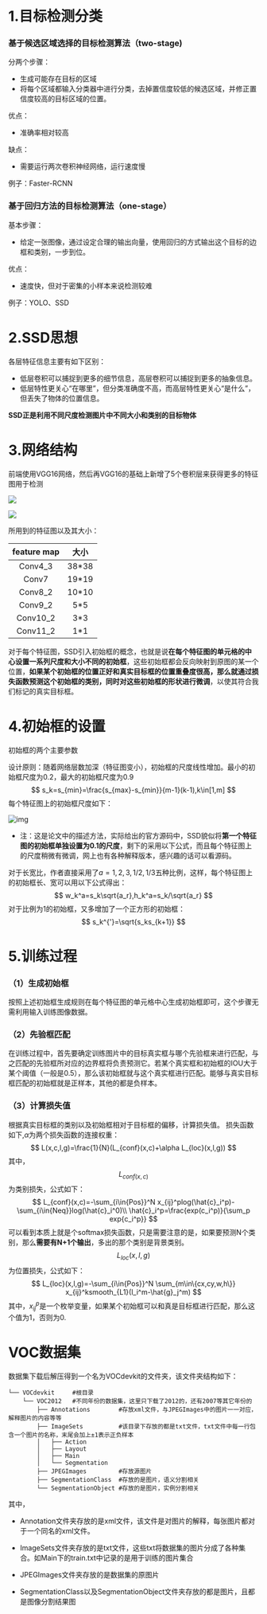 # 1.目标检测分类

### 基于候选区域选择的目标检测算法（two-stage)

分两个步骤：

* 生成可能存在目标的区域
* 将每个区域都输入分类器中进行分类，去掉置信度较低的候选区域，并修正置信度较高的目标区域的位置。

优点：

* 准确率相对较高

缺点：

* 需要运行两次卷积神经网络，运行速度慢

例子：Faster-RCNN

### 基于回归方法的目标检测算法（one-stage）

基本步骤：

* 给定一张图像，通过设定合理的输出向量，使用回归的方式输出这个目标的边框和类别，一步到位。

优点：

* 速度快，但对于密集的小样本来说检测较难

例子：YOLO、SSD

# 2.SSD思想

各层特征信息主要有如下区别：

* 低层卷积可以捕捉到更多的细节信息，高层卷积可以捕捉到更多的抽象信息。
* 低层特性更关心“在哪里”，但分类准确度不高，而高层特性更关心“是什么”，但丢失了物体的位置信息。

**SSD正是利用不同尺度检测图片中不同大小和类别的目标物体**

# 3.网络结构

前端使用VGG16网络，然后再VGG16的基础上新增了5个卷积层来获得更多的特征图用于检测

![](images/image-20210322220333938.png)

![](images/image-20210322220356636.png)

所用到的特征图以及其大小：

| feature map | 大小  |
| :---------: | :---: |
|   Conv4_3   | 38*38 |
|    Conv7    | 19*19 |
|   Conv8_2   | 10*10 |
|   Conv9_2   |  5*5  |
|  Conv10_2   |  3*3  |
|  Conv11_2   |  1*1  |

对于每个特征图，SSD引入初始框的概念，也就是说**在每个特征图的单元格的中心设置一系列尺度和大小不同的初始框**，这些初始框都会反向映射到原图的某一个位置，**如果某个初始框的位置正好和真实目标框的位置重叠度很高，那么就通过损失函数预测这个初始框的类别，同时对这些初始框的形状进行微调**，以使其符合我们标记的真实目标框。

# 4.初始框的设置

初始框的两个主要参数

设计原则：随着网络层数加深（特征图变小），初始框的尺度线性增加。最小的初始框尺度为0.2，最大的初始框尺度为0.9
$$
s_k=s_{min}=\frac{s_{max}-s_{min}}{m-1}(k-1),k\in[1,m]
$$
每个特征图上的初始框尺度如下：

![img](images/watermark,type_ZmFuZ3poZW5naGVpdGk,shadow_10,text_aHR0cHM6Ly9ibG9nLmNzZG4ubmV0L3UwMTMwNDQzMTA=,size_16,color_FFFFFF,t_70)

* 注：这是论文中的描述方法，实际给出的官方源码中，SSD貌似将**第一个特征图的初始框单独设置为0.1的尺度**，剩下的采用以下公式，而且每个特征图上的尺度稍微有微调，网上也有各种解释版本，感兴趣的话可以看源码。

对于长宽比，作者直接采用了$a=1,2,3,1/2,1/3$五种比例，这样，每个特征图上的初始框长、宽可以用以下公式得出：
$$
w_k^a=s_k\sqrt{a_r},h_k^a=s_k/\sqrt{a_r}
$$
对于比例为1的初始框，又多增加了一个正方形的初始框：
$$
s_k^{'}=\sqrt{s_ks_{k+1}}
$$

# 5.训练过程

### （1）生成初始框

按照上述初始框生成规则在每个特征图的单元格中心生成初始框即可，这个步骤无需利用输入训练图像数据。

### （2）先验框匹配

在训练过程中，首先要确定训练图片中的目标真实框与哪个先验框来进行匹配，与之匹配的先验框所对应的边界框将负责预测它。若某个真实框和初始框的IOU大于某个阈值（一般是0.5），那么该初始框就与这个真实框进行匹配。能够与真实目标框匹配的初始框就是正样本，其他的都是负样本。

### （3）计算损失值

根据真实目标框的类别以及初始框相对于目标框的偏移，计算损失值。
损失函数如下,$\alpha$为两个损失函数的连接权重：
$$
L(x,c,l,g)=\frac{1}{N}(L_{conf}(x,c)+\alpha L_{loc}(x,l,g))
$$
其中，
$$
L_{conf{(x,c)}}
$$
为类别损失，公式如下：
$$
L_{conf}(x,c)=-\sum_{i\in{Pos}}^N x_{ij}^plog(\hat{c}_i^p)-\sum_{i\in{Neq}}log(\hat{c}_i^0)\\
\hat{c}_i^p=\frac{exp(c_i^p)}{\sum_p exp{c_i^p}}
$$
可以看到本质上就是个softmax损失函数，只是需要注意的是，如果要预测N个类别，那么**需要有N+1个输出**，多出的那个类别是背景类别。
$$
L_{loc}(x,l,g)
$$
为位置损失，公式如下：
$$
L_{loc}(x,l,g)=-\sum_{i\in{Pos}}^N \sum_{m\in\{cx,cy,w,h\}} x_{ij}^ksmooth_{L1}(l_i^m-\hat{g}_j^m)
$$
其中，$x_{ij}^p$是一个枚举变量，如果某个初始框可以和真是目标框进行匹配，那么这个值为1，否则为0.

# VOC数据集

数据集下载后解压得到一个名为VOCdevkit的文件夹，该文件夹结构如下：

```
└── VOCdevkit     #根目录
    └── VOC2012   #不同年份的数据集，这里只下载了2012的，还有2007等其它年份的
        ├── Annotations        #存放xml文件，与JPEGImages中的图片一一对应，解释图片的内容等等
        ├── ImageSets          #该目录下存放的都是txt文件，txt文件中每一行包含一个图片的名称，末尾会加上±1表示正负样本
        │   ├── Action
        │   ├── Layout
        │   ├── Main
        │   └── Segmentation
        ├── JPEGImages         #存放源图片
        ├── SegmentationClass  #存放的是图片，语义分割相关
        └── SegmentationObject #存放的是图片，实例分割相关

```

其中，

* Annotation文件夹存放的是xml文件，该文件是对图片的解释，每张图片都对于一个同名的xml文件。

* ImageSets文件夹存放的是txt文件，这些txt将数据集的图片分成了各种集合。如Main下的train.txt中记录的是用于训练的图片集合
* JPEGImages文件夹存放的是数据集的原图片
* SegmentationClass以及SegmentationObject文件夹存放的都是图片，且都是图像分割结果图